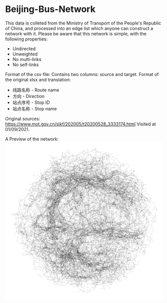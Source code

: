 # Beijing-Bus-Network

This data is colleted from the Ministry of Transport of the People's Republic of China, and processed into an edge list which anyone can construct a network with it.
Please be aware that this network is simple, with the following properties:
* Undirected
* Unweighted
* No multi-links
* No self-links

Format of the csv file: Contains two columns: source and target.
Format of the original xlsx and translation:
* 线路名称 - Route name
* 方向 - Direction
* 站点序号 - Stop ID
* 站点名称 - Stop name

Original sources:
https://www.mot.gov.cn/sjkf/202005/t20200528_3333174.html
Visited at 01/09/2021.

A Preview of the network:
![Preview](./Preview.png)